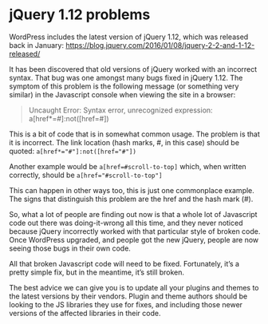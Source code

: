 # jQuery 1.12 problems

WordPress includes the latest version of jQuery 1.12, which was released back in January: https://blog.jquery.com/2016/01/08/jquery-2-2-and-1-12-released/

It has been discovered that old versions of jQuery worked with an incorrect syntax. That bug was one amongst many bugs fixed in jQuery 1.12. The symptom of this problem is the following message (or something very similar) in the Javascript console when viewing the site in a browser:

> Uncaught Error: Syntax error, unrecognized expression: a[href*=#]:not([href=#])

This is a bit of code that is in somewhat common usage. The problem is that it is incorrect. The link location (hash marks, #, in this case) should be quoted: `a[href*="#"]:not([href="#"])`

Another example would be `a[href=#scroll-to-top]` which, when written correctly, should be `a[href="#scroll-to-top"]`

This can happen in other ways too, this is just one commonplace example. The signs that distinguish this problem are the href and the hash mark (#).

So, what a lot of people are finding out now is that a whole lot of Javascript code out there was doing-it-wrong all this time, and they never noticed because jQuery incorrectly worked with that particular style of broken code. Once WordPress upgraded, and people got the new jQuery, people are now seeing those bugs in their own code.

All that broken Javascript code will need to be fixed. Fortunately, it’s a pretty simple fix, but in the meantime, it’s still broken.

The best advice we can give you is to update all your plugins and themes to the latest versions by their vendors. Plugin and theme authors should be looking to the JS libraries they use for fixes, and including those newer versions of the affected libraries in their code.